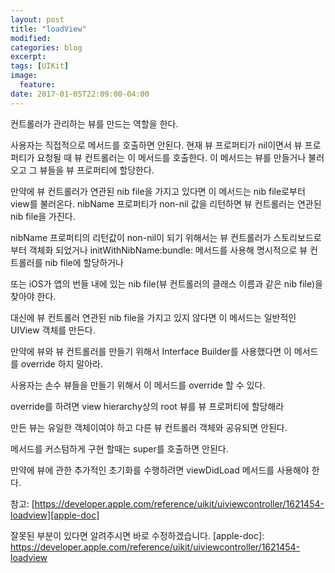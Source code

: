 ```yaml
---
layout: post
title: "loadView"
modified:
categories: blog
excerpt:
tags: [UIKit]
image:
  feature:
date: 2017-01-05T22:09:00-04:00
---
```


컨트롤러가 관리하는 뷰를 만드는 역할을 한다.


사용자는 직접적으로 메서드를 호출하면 안된다.
현재 뷰 프로퍼티가 nil이면서 뷰 프로퍼티가 요청될 때 뷰 컨트롤러는 이 메서드를 호출한다.
이 메서드는 뷰를 만들거나 불러오고 그 뷰들을 뷰 프로퍼티에 할당한다.


만약에 뷰 컨트롤러가 연관된 nib file을 가지고 있다면 이 메서드는 nib file로부터 view를 불러온다.
nibName 프로퍼티가 non-nil 값을 리턴하면 뷰 컨트롤러는 연관된 nib file을 가진다.

nibName 프로퍼티의 리턴값이 non-nil이 되기 위해서는
뷰 컨트롤러가 스토리보드로부터 객체화 되었거나
initWithNibName:bundle: 메서드를 사용해 명시적으로 뷰 컨트롤러를 nib file에 할당하거나

또는 iOS가 앱의 번들 내에 있는 nib file(뷰 컨트롤러의 클래스 이름과 같은 nib file)을 찾아야 한다.



대신에 뷰 컨트롤러 연관된 nib file을 가지고 있지 않다면 이 메서드는 일반적인 UIView 객체를 만든다.



만약에 뷰와 뷰 컨트롤러를 만들기 위해서 Interface Builder를 사용했다면 이 메서드를 override 하지 말아라.



사용자는 손수 뷰들을 만들기 위해서 이 메서드를 override 할 수 있다.

override를 하려면 view hierarchy상의 root 뷰를 뷰 프로퍼티에 할당해라

만든 뷰는 유일한 객체이여야 하고 다른 뷰 컨트롤러 객체와 공유되면 안된다.

메서드를 커스텀하게 구현 할때는 super를 호출하면 안된다.



만약에 뷰에 관한 추가적인 초기화를 수행하려면 viewDidLoad 메서드를 사용해야 한다.



참고: [https://developer.apple.com/reference/uikit/uiviewcontroller/1621454-loadview][apple-doc]





잘못된 부분이 있다면 알려주시면 바로 수정하겠습니다.
[apple-doc]: https://developer.apple.com/reference/uikit/uiviewcontroller/1621454-loadview
